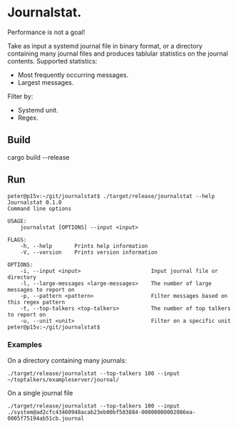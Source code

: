 # Journalstat.

Performance is not a goal!

Take as input a systemd journal file in binary format, or a directory containing
many journal files and produces tablular statistics on the journal contents.
Supported statistics:

  * Most frequently occurring messages.
  * Largest messages.

Filter by:

  * Systemd unit.
  * Regex.

## Build

cargo build --release

## Run

```
peter@p15v:~/git/journalstat$ ./target/release/journalstat --help
Journalstat 0.1.0
Command line options

USAGE:
    journalstat [OPTIONS] --input <input>

FLAGS:
    -h, --help       Prints help information
    -V, --version    Prints version information

OPTIONS:
    -i, --input <input>                      Input journal file or directory
    -l, --large-messages <large-messages>    The number of large messages to report on
    -p, --pattern <pattern>                  Filter messages based on this regex pattern
    -t, --top-talkers <top-talkers>          The number of top talkers to report on
    -u, --unit <unit>                        Filter on a specific unit
peter@p15v:~/git/journalstat$
```

### Examples

On a directory containing many journals:

```
./target/release/journalstat --top-talkers 100 --input ~/toptalkers/exampleserver/journal/
```

On a single journal file

```
./target/release/journalstat --top-talkers 100 --input ./system@ad2cfc43460948acab23eb00bf503884-00000000002086ea-0005f75194ab51cb.journal
```
